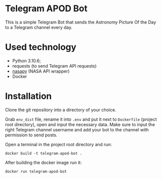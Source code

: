 # Telegram APOD Bot

This is a simple Telegram Bot that sends the Astronomy Picture Of the Day to a Telegram channel every day.

# Used technology

- Python 3.10.6;
- requests (to send Telegram API requests)
- [nasapy](https://github.com/Snipy7374/nasa.py) (NASA API wrapper)
- Docker

# Installation

Clone the git repository into a directory of your choice.

Grab `env_dist` file, rename it into `.env` and put it next to `Dockerfile` (project root directory), open and input the necessary data. Make sure to input the right Telegram channel username and add your bot to the channel with permission to send posts.

Open a terminal in the project root directory and run:

```
docker build -t telegram-apod-bot .
```

After building the docker image run it:

```
docker run telegram-apod-bot
```
